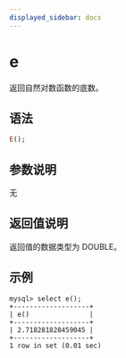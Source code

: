 ```yaml
---
displayed_sidebar: docs
---
```


# e



返回自然对数函数的底数。

## 语法

```Haskell
E();
```

## 参数说明

无

## 返回值说明

返回值的数据类型为 DOUBLE。

## 示例

```Plain Text
mysql> select e();
+-------------------+
| e()               |
+-------------------+
| 2.718281828459045 |
+-------------------+
1 row in set (0.01 sec)
```